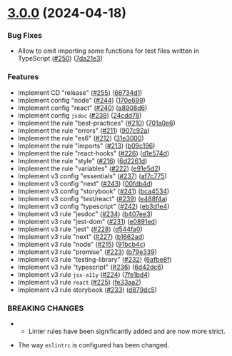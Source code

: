 # [3.0.0](https://github.com/moneyforward/eslint-config-moneyforward/compare/2.0.0...3.0.0) (2024-04-18)


### Bug Fixes

* Allow to omit importing some functions for test files written in TypeScript ([#250](https://github.com/moneyforward/eslint-config-moneyforward/issues/250)) ([7da21e3](https://github.com/moneyforward/eslint-config-moneyforward/commit/7da21e31a85d0e3d3a08e86569eb0036bbbc5fa0))


### Features

* Implement CD "release" ([#255](https://github.com/moneyforward/eslint-config-moneyforward/issues/255)) ([66734d1](https://github.com/moneyforward/eslint-config-moneyforward/commit/66734d14863fd954a00cd50ba3e5082d72ecb60d))
* Implement config "node" ([#244](https://github.com/moneyforward/eslint-config-moneyforward/issues/244)) ([170e699](https://github.com/moneyforward/eslint-config-moneyforward/commit/170e699130abd697449c0a3ab0f6e6ec4c93f5f6))
* Implement config "react" ([#240](https://github.com/moneyforward/eslint-config-moneyforward/issues/240)) ([a8908d6](https://github.com/moneyforward/eslint-config-moneyforward/commit/a8908d640cb491838292a2a516fa460b289c0006))
* Implement config `jsdoc` ([#238](https://github.com/moneyforward/eslint-config-moneyforward/issues/238)) ([24cdd78](https://github.com/moneyforward/eslint-config-moneyforward/commit/24cdd7838b35bbcbb32548dde1bc7fefe0175076))
* Implement the rule "best-practices" ([#210](https://github.com/moneyforward/eslint-config-moneyforward/issues/210)) ([701a0e6](https://github.com/moneyforward/eslint-config-moneyforward/commit/701a0e68d674863759deccfcdf82a8ed80a06f66))
* Implement the rule "errors" ([#211](https://github.com/moneyforward/eslint-config-moneyforward/issues/211)) ([907c92a](https://github.com/moneyforward/eslint-config-moneyforward/commit/907c92a3fa6b6b5b3fdbe9202abe06a61ad5860c))
* Implement the rule "es6" ([#212](https://github.com/moneyforward/eslint-config-moneyforward/issues/212)) ([31e3000](https://github.com/moneyforward/eslint-config-moneyforward/commit/31e30009d6785d285aafd8e5f147c96c41abc2c1))
* Implement the rule "imports" ([#213](https://github.com/moneyforward/eslint-config-moneyforward/issues/213)) ([b09c196](https://github.com/moneyforward/eslint-config-moneyforward/commit/b09c196449defabf08aab30b23e5f5d5f4e7e291))
* Implement the rule "react-hooks" ([#226](https://github.com/moneyforward/eslint-config-moneyforward/issues/226)) ([d1e574d](https://github.com/moneyforward/eslint-config-moneyforward/commit/d1e574d216e09d7759f40aa1a69f3689f79bb276))
* Implement the rule "style" ([#216](https://github.com/moneyforward/eslint-config-moneyforward/issues/216)) ([6d2261d](https://github.com/moneyforward/eslint-config-moneyforward/commit/6d2261d42910c7cbc091636669d78a824960e1dd))
* Implement the rule "variables" ([#222](https://github.com/moneyforward/eslint-config-moneyforward/issues/222)) ([e91e5d2](https://github.com/moneyforward/eslint-config-moneyforward/commit/e91e5d244a00a9938770f1b386248e7ef47f2c42))
* Implement v3 config "essentials" ([#237](https://github.com/moneyforward/eslint-config-moneyforward/issues/237)) ([af7c775](https://github.com/moneyforward/eslint-config-moneyforward/commit/af7c7757ff8185942ac0ca5f606bafcd365414b4))
* Implement v3 config "next" ([#243](https://github.com/moneyforward/eslint-config-moneyforward/issues/243)) ([00fdb4d](https://github.com/moneyforward/eslint-config-moneyforward/commit/00fdb4d25d055a5feb18b1cd39cfef2e2babb115))
* Implement v3 config "storybook" ([#241](https://github.com/moneyforward/eslint-config-moneyforward/issues/241)) ([bca4534](https://github.com/moneyforward/eslint-config-moneyforward/commit/bca453402d5a88d57728ffed69bff1c5551e842b))
* Implement v3 config "test/react" ([#239](https://github.com/moneyforward/eslint-config-moneyforward/issues/239)) ([e488f4a](https://github.com/moneyforward/eslint-config-moneyforward/commit/e488f4a4684db27f944ce875b475ca665c1b41fc))
* Implement v3 config "typescript" ([#242](https://github.com/moneyforward/eslint-config-moneyforward/issues/242)) ([eb3d1e4](https://github.com/moneyforward/eslint-config-moneyforward/commit/eb3d1e4371760adbff1f9e33220c22d3750974c5))
* Implement v3 rule "jesdoc" ([#234](https://github.com/moneyforward/eslint-config-moneyforward/issues/234)) ([b407ee3](https://github.com/moneyforward/eslint-config-moneyforward/commit/b407ee352e32e77ad870259fa20fe5087646802d))
* Implement v3 rule "jest-dom" ([#231](https://github.com/moneyforward/eslint-config-moneyforward/issues/231)) ([e0891ed](https://github.com/moneyforward/eslint-config-moneyforward/commit/e0891ed1a1e0e816f881a84df94b563665e23698))
* Implement v3 rule "jest" ([#228](https://github.com/moneyforward/eslint-config-moneyforward/issues/228)) ([d544fa0](https://github.com/moneyforward/eslint-config-moneyforward/commit/d544fa0e6e99cd27cdad6110bec57c400d29c1c9))
* Implement v3 rule "next" ([#227](https://github.com/moneyforward/eslint-config-moneyforward/issues/227)) ([b1662ad](https://github.com/moneyforward/eslint-config-moneyforward/commit/b1662ad1fcaf1f18eb6cc70785e32c61986389a5))
* Implement v3 rule "node" ([#215](https://github.com/moneyforward/eslint-config-moneyforward/issues/215)) ([91bcb4c](https://github.com/moneyforward/eslint-config-moneyforward/commit/91bcb4c1ea1e74a66b335447225cd45f184dbd97))
* Implement v3 rule "promise" ([#223](https://github.com/moneyforward/eslint-config-moneyforward/issues/223)) ([b79e339](https://github.com/moneyforward/eslint-config-moneyforward/commit/b79e339d0d048b3a7d225064082acd28827be0e9))
* Implement v3 rule "testing-library" ([#232](https://github.com/moneyforward/eslint-config-moneyforward/issues/232)) ([6afbe8f](https://github.com/moneyforward/eslint-config-moneyforward/commit/6afbe8f010dd758ae16030d3632bb16662d44f12))
* Implement v3 rule "typescript" ([#236](https://github.com/moneyforward/eslint-config-moneyforward/issues/236)) ([6d42dc6](https://github.com/moneyforward/eslint-config-moneyforward/commit/6d42dc6e08af96f883a06ea484a4244984a57764))
* Implement v3 rule `jsx-a11y` ([#224](https://github.com/moneyforward/eslint-config-moneyforward/issues/224)) ([7fe1bd4](https://github.com/moneyforward/eslint-config-moneyforward/commit/7fe1bd495a5326eb058437b0e5118fc9a3810bdd))
* Implement v3 rule `react` ([#225](https://github.com/moneyforward/eslint-config-moneyforward/issues/225)) ([fe33aa2](https://github.com/moneyforward/eslint-config-moneyforward/commit/fe33aa2a34667f151b1f45aef0c899f2a7328b34))
* Implement v3 rule storybook ([#233](https://github.com/moneyforward/eslint-config-moneyforward/issues/233)) ([d879dc5](https://github.com/moneyforward/eslint-config-moneyforward/commit/d879dc5dbe5aa1e3678076d87dee4b990d377a52))


### BREAKING CHANGES

* * Linter rules have been significantly added and are now more strict.

* The way `eslintrc` is configured has been changed.
